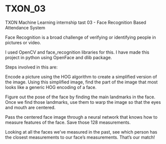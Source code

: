 # TXON_03

TXON Machine Learning internship tast 03 - Face Recognition Based Attendance System

Face Recognition is a broad challenge of verifying or identifying people in pictures or video.

I used OpenCV and face_recognition libraries for this.
I have made this project in python using OpenFace and dlib package.

Steps involved in this are:

Encode a picture using the HOG algorithm to create a simplified version of the image. Using this simplified image, find the part of the image that most looks like a generic HOG encoding of a face.

Figure out the pose of the face by finding the main landmarks in the face. Once we find those landmarks, use them to warp the image so that the eyes and mouth are centered.

Pass the centered face image through a neural network that knows how to measure features of the face. Save those 128 measurements.

Looking at all the faces we’ve measured in the past, see which person has the closest measurements to our face’s measurements. That’s our match!
